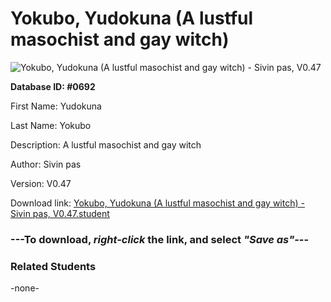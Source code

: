 # Yokubo, Yudokuna (A lustful masochist and gay witch)

<img src="Files/Yokubo, Yudokuna (A lustful masochist and gay witch).png" title="Yokubo, Yudokuna (A lustful masochist and gay witch) - Sivin pas, V0.47">

**Database ID: #0692**

First Name: Yudokuna

Last Name: Yokubo

Description: A lustful masochist and gay witch

Author: Sivin pas

Version: V0.47

Download link: <a href="https://raw.githubusercontent.com/Arbiter1223/Daigaku-Gurashi-Custom-Students/master/Files/Student Files/Yokubo%2C%20Yudokuna%20(A%20lustful%20masochist%20and%20gay%20witch)%20-%20Sivin%20pas%2C%20V0.47.student">Yokubo, Yudokuna (A lustful masochist and gay witch) - Sivin pas, V0.47.student</a>

### ---**To download, _right-click_ the link, and select _"Save as"_**---

### Related Students

-none-
